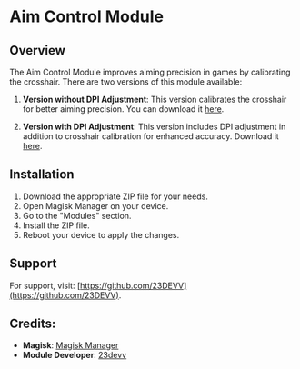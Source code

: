 # Aim Control Module

## Overview

The Aim Control Module improves aiming precision in games by calibrating the crosshair. There are two versions of this module available:

1. **Version without DPI Adjustment**: This version calibrates the crosshair for better aiming precision. You can download it [here](https://github.com/23DEVV/AimControlMagisk/releases/download/AimControl/Aim.Control.Module.1.0.zip).

2. **Version with DPI Adjustment**: This version includes DPI adjustment in addition to crosshair calibration for enhanced accuracy. Download it [here](https://github.com/23DEVV/AimControlMagisk/releases/download/AimControldpi/Aim.Control.Module1.0.DPI.zip).

## Installation

1. Download the appropriate ZIP file for your needs.
2. Open Magisk Manager on your device.
3. Go to the "Modules" section.
4. Install the ZIP file.
5. Reboot your device to apply the changes.

## Support

For support, visit: [https://github.com/23DEVV](https://github.com/23DEVV).

## Credits:

- **Magisk**: [Magisk Manager](https://github.com/topjohnwu/Magisk)
- **Module Developer**: [23devv](https://x.com/23devv)

